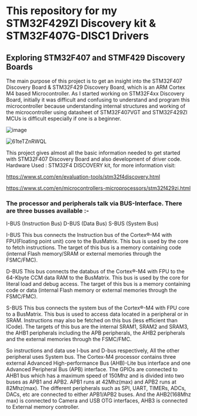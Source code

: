 # This repository for my STM32F429ZI Discovery kit & STM32F407G-DISC1 Drivers

## Exploring STM32F407 and STMF429 Discovery Boards
The main purpose of this project is to get an insight into the STM32F407 Discovery Board & STM32F429 Discovery Board, which is an ARM Cortex M4 based Microcontroller. As I started working on STM32F4xx Discovery Board, initially it was difficult and confusing to understand and program this microcontroller because understanding internal structures and working of the microcontroller using datasheet of STM32F407VGT and STM32F429ZI MCUs is difficult especially if one is a beginner.


![image](https://user-images.githubusercontent.com/55850221/158016653-f6522093-2969-40c1-a5ff-5526cd36002d.png)

![61teTZnRWQL](https://user-images.githubusercontent.com/55850221/158016792-6aa8fe8f-9e29-45e7-a976-524c3e2a5d2c.jpg)


This project gives almost all the basic information needed to get started with STM32F407 Discovery Board and also development of driver code.
Hardware Used : STM32F4 DISCOVERY kit, for more information visit:

https://www.st.com/en/evaluation-tools/stm32f4discovery.html

https://www.st.com/en/microcontrollers-microprocessors/stm32f429zi.html

### The processor and peripherals talk via BUS-Interface. There are three busses available :-

I-BUS (Instruction Bus)
D-BUS (Data Bus)
S-BUS (System Bus)

I-BUS This bus connects the Instruction bus of the Cortex®-M4 with FPU(Floating point unit) core to the BusMatrix. This bus is used by the core to fetch instructions. The target of this bus is a memory containing code (internal Flash memory/SRAM or external memories through the FSMC/FMC).

D-BUS This bus connects the databus of the Cortex®-M4 with FPU to the 64-Kbyte CCM data RAM to the BusMatrix. This bus is used by the core for literal load and debug access. The target of this bus is a memory containing code or data (internal Flash memory or external memories through the FSMC/FMC).

S-BUS This bus connects the system bus of the Cortex®-M4 with FPU core to a BusMatrix. This bus is used to access data located in a peripheral or in SRAM. Instructions may also be fetched on this bus (less efficient than ICode). The targets of this bus are the internal SRAM1, SRAM2 and SRAM3, the AHB1 peripherals including the APB peripherals, the AHB2 peripherals and the external memories through the FSMC/FMC.



So instructions and data use I-bus and D-bus respectively, All the other peripheral uses System bus. The Cortex-M4 processor contains three external Advanced High-performance Bus (AHB)-Lite bus interface and one Advanced Peripheral Bus (APB) interface. The GPIOs are connected to AHB1 bus which has a maximum speed of 150Mhz and is divided into two buses as APB1 and APB2. APB1 runs at 42Mhz(max) and APB2 runs at 82Mhz(max). The different peripherals such as SPI, UART, TIMERs, ADCs, DACs, etc are connected to either APB1/APB2 buses. And the AHB2(168Mhz max) is connected to Camera and USB OTG interfaces, AHB3 is connected to External memory controller.
